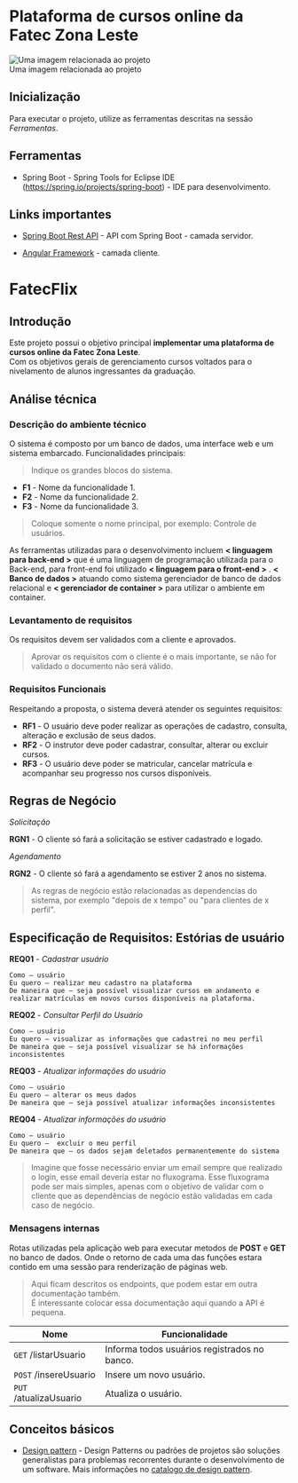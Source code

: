 # Plataforma de cursos online da Fatec Zona Leste
<fig>
<img src="https://rockcontent.com/br/wp-content/uploads/sites/2/elementor/thumbs/modelo-de-projeto-p2he6clp7uhmwqd16ikv9jgz30a5liixoon908hej0.png" alt="Uma imagem relacionada ao projeto">
<figcaption>Uma imagem relacionada ao projeto</figcaption>
</fig>

## Inicialização
Para executar o projeto, utilize as ferramentas descritas na sessão *Ferramentas*.

## Ferramentas
* Spring Boot - Spring Tools for Eclipse IDE (https://spring.io/projects/spring-boot) - IDE para desenvolvimento.

## Links importantes
* [Spring Boot Rest API](https://medium.com/better-programming/building-a-spring-boot-rest-api-a-php-developers-view-part-i-6add2e794646) -  API com Spring Boot - camada servidor.

* [Angular Framework](https://angular.io/) - camada cliente.

# FatecFlix

## Introdução

Este projeto possui o objetivo principal **implementar uma plataforma de cursos online da Fatec Zona Leste**.  
Com os objetivos gerais de gerenciamento cursos voltados para o nivelamento de alunos ingressantes da graduação. 

## Análise técnica

### Descrição do ambiente técnico

O sistema é composto por um banco de dados, uma interface web e um sistema embarcado. Funcionalidades principais:
> Indique os grandes blocos do sistema.

* **F1** - Nome da funcionalidade 1.
* **F2** - Nome da funcionalidade 2.
* **F3** - Nome da funcionalidade 3.
> Coloque somente o nome principal, por exemplo: Controle de usuários.

As ferramentas utilizadas para o desenvolvimento incluem **< linguagem para back-end >** que é uma linguagem de programação utilizada para o Back-end, para front-end foi utilizado **< linguagem para o front-end >** . **< Banco de dados >** atuando como sistema gerenciador de banco de dados relacional e **< gerenciador de container >** para utilizar o ambiente em container.

### Levantamento de requisitos  
Os requisitos devem ser validados com a cliente e aprovados.
> Aprovar os requisitos com o cliente é o mais importante, se não for validado o documento não será válido.

### Requisitos Funcionais
Respeitando a proposta, o sistema deverá atender os seguintes requisitos:

* **RF1** - O usuário deve poder realizar as operações de cadastro, consulta, alteração e exclusão de seus dados.
* **RF2** - O instrutor deve poder cadastrar, consultar, alterar ou excluir cursos.
* **RF3** - O usuário deve poder se matricular, cancelar matrícula e acompanhar seu progresso nos cursos disponíveis.

## Regras de Negócio

_Solicitação_  

**RGN1** -  O cliente só fará a solicitação se estiver cadastrado e logado.  

_Agendamento_  

**RGN2** - O cliente só fará a agendamento se estiver 2 anos no sistema.   

> As regras de negócio estão relacionadas as dependencias do sistema, por exemplo "depois de x tempo" ou "para clientes de x perfil".

## Especificação de Requisitos: Estórias de usuário

**REQ01** - *Cadastrar usuário*

    Como – usuário
    Eu quero – realizar meu cadastro na plataforma
    De maneira que – seja possível visualizar cursos em andamento e realizar matrículas em novos cursos disponíveis na plataforma.

**REQ02** - *Consultar Perfil do Usuário*

    Como – usuário
    Eu quero – visualizar as informações que cadastrei no meu perfil
    De maneira que – seja possível visualizar se há informações inconsistentes


**REQ03** - *Atualizar informações do usuário*

    Como – usuário
    Eu quero – alterar os meus dados
    De maneira que – seja possível atualizar informações inconsistentes
 
 
**REQ04** - *Atualizar informações do usuário*

    Como – usuário
    Eu quero –  excluir o meu perfil
    De maneira que – os dados sejam deletados permanentemente do sistema
    


> Imagine que fosse necessário enviar um email sempre que realizado o login, esse email deveria estar no fluxograma. Esse fluxograma pode ser mais simples, apenas com o objetivo de validar com o cliente que as dependências de negócio estão validadas em cada caso de negócio.

### Mensagens internas

Rotas utilizadas pela aplicação web para executar metodos de **POST** e **GET** no banco de dados. Onde o retorno de cada uma das funções estara contido em uma sessão para renderização de páginas web.

> Aqui ficam descritos os endpoints, que podem estar em outra documentação também.  
> É interessante colocar essa documentação aqui quando a API é pequena.

| Nome | Funcionalidade|
|------|--------------|
|```GET``` /listarUsuario|Informa todos usuários registrados no banco.|
|```POST``` /insereUsuario|Insere um novo usuário.|
|```PUT``` /atualizaUsuario|Atualiza o usuário.|

## Conceitos básicos
* [Design pattern](https://www.opus-software.com.br/design-patterns/) - Design Patterns ou padrões de projetos são soluções generalistas para problemas recorrentes durante o desenvolvimento de um software. Mais informações no [catalogo de design pattern](https://refactoring.guru/design-patterns). 
